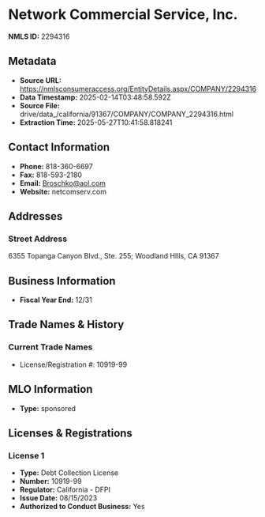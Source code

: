 # Network Commercial Service, Inc.

**NMLS ID:** 2294316

## Metadata
- **Source URL:** https://nmlsconsumeraccess.org/EntityDetails.aspx/COMPANY/2294316
- **Data Timestamp:** 2025-02-14T03:48:58.592Z
- **Source File:** drive/data_/california/91367/COMPANY/COMPANY_2294316.html
- **Extraction Time:** 2025-05-27T10:41:58.818241

## Contact Information
- **Phone:** 818-360-6697
- **Fax:** 818-593-2180
- **Email:** Broschko@aol.com
- **Website:** netcomserv.com

## Addresses
### Street Address
6355 Topanga Canyon Blvd., Ste. 255; Woodland HIlls, CA 91367

## Business Information
- **Fiscal Year End:** 12/31

## Trade Names & History
### Current Trade Names
- License/Registration #: 10919-99

## MLO Information
- **Type:** sponsored

## Licenses & Registrations

### License 1
- **Type:** Debt Collection License
- **Number:** 10919-99
- **Regulator:** California - DFPI
- **Issue Date:** 08/15/2023
- **Authorized to Conduct Business:** Yes
